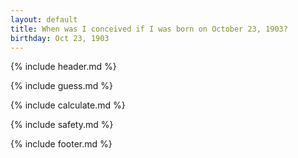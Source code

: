 ```yaml
---
layout: default
title: When was I conceived if I was born on October 23, 1903?
birthday: Oct 23, 1903
---
```


{% include header.md %}

{% include guess.md %}

{% include calculate.md %}

{% include safety.md %}

{% include footer.md %}



